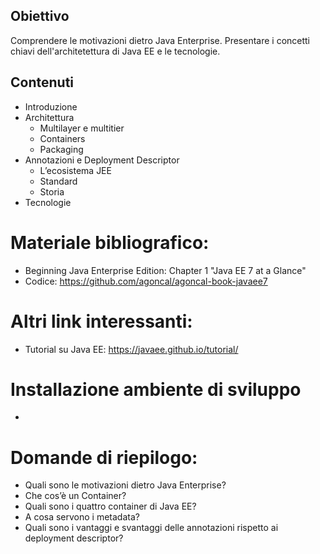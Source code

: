 ## Obiettivo 
Comprendere le motivazioni dietro Java Enterprise. Presentare i concetti chiavi dell'architetettura di Java EE e le tecnologie.

## Contenuti
- Introduzione
- Architettura
  - Multilayer e multitier
  - Containers
  - Packaging
- Annotazioni e Deployment Descriptor
  - L’ecosistema JEE
  - Standard
  - Storia
- Tecnologie

# Materiale bibliografico:
- Beginning Java Enterprise Edition: Chapter 1 "Java EE 7 at a Glance"
- Codice: https://github.com/agoncal/agoncal-book-javaee7

# Altri link interessanti:
- Tutorial su Java EE: https://javaee.github.io/tutorial/

# Installazione ambiente di sviluppo
- 

# Domande di riepilogo:
* Quali sono le motivazioni dietro Java Enterprise?
* Che cos’è un Container?
* Quali sono i quattro container di Java EE?
* A cosa servono i metadata?
* Quali sono i vantaggi e svantaggi delle annotazioni rispetto ai deployment descriptor?